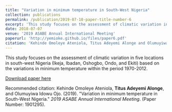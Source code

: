 ```yaml
---
title: "Variation in minimum temperature in South-West Nigeria"
collection: publications
permalink: /publication/2019-07-10-paper-title-number-6
excerpt: 'This study focuses on the assessment of climatic variation in five locations in south-west Nigeria (Ikeja, Ibadan, Oshogbo, Ondo, and Ekiti) based on the variations in minimum temperature within the period 1970-2012.'
date: 2018-07-07
venue: '2019 ASABE Annual International Meeting'
paperurl: 'http://yemioke.github.io/files/paper6.pdf'
citation: 'Kehinde Omoleye Ateniola, Titus Adeyemi Alonge and Olumuyiwa Idowu Ojo. (2019). &quot; Variation in minimum temperature in South-West Nigeria.&quot; <i>2019 ASABE Annual International Meeting</i>. (Paper Number: 1901295).'
---
```

This study focuses on the assessment of climatic variation in five locations in south-west Nigeria (Ikeja, Ibadan, Oshogbo, Ondo, and Ekiti) based on the variations in minimum temperature within the period 1970-2012.

[Download paper here](http://yemioke.github.io/files/paper6.pdf)

Recommended citation: Kehinde Omoleye Ateniola, **Titus Adeyemi Alonge**, and Olumuyiwa Idowu Ojo. (2019). "Variation in minimum temperature in South-West Nigeria." <i>2019 ASABE Annual International Meeting</i>.  (Paper Number: 1901295).
